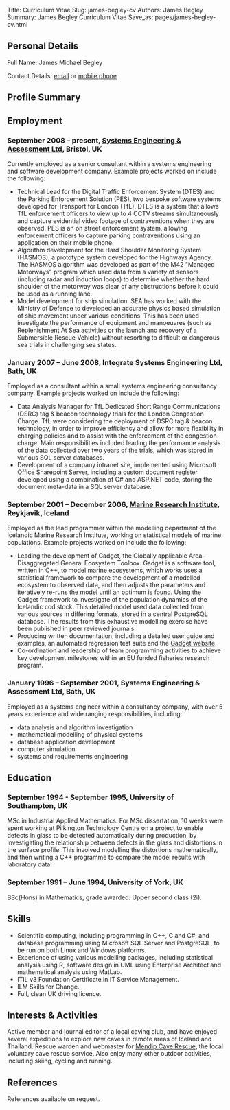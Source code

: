 Title: Curriculum Vitae
Slug: james-begley-cv
Authors: James Begley
Summary: James Begley Curriculum Vitae
Save_as: pages/james-begley-cv.html

## Personal Details

Full Name: James Michael Begley

Contact Details: [email](mailto:james@jmbegley.org.uk) or [mobile phone](tel:+447977451597)

## Profile Summary

## Employment

### September 2008 – present, [Systems Engineering &amp; Assessment Ltd](https://www.sea.co.uk), Bristol, UK

Currently employed as a senior consultant within a systems engineering and software development company. Example projects worked on include the following:

* Technical Lead for the Digital Traffic Enforcement System (DTES) and the Parking Enforcement Solution (PES), two bespoke software systems developed for Transport for London (TfL). DTES is a system that allows TfL enforcement officers to view up to 4 CCTV streams simultaneously and capture evidential video footage of contraventions when they are observed. PES is an on street enforcement system, allowing enforcement officers to capture parking contraventions using an application on their mobile phone.
* Algorithm development for the Hard Shoulder Monitoring System (HASMOS), a prototype system developed for the Highways Agency. The HASMOS algorithm was developed as part of the M42 "Managed Motorways" program which used data from a variety of sensors (including radar and induction loops) to determine whether the hard shoulder of the motorway was clear of any obstructions before it could be used as a running lane.
* Model development for ship simulation. SEA has worked with the Ministry of Defence to developed an accurate physics based simulation of ship movement under various conditions. This has been used investigate the performance of equipment and manoeuvres (such as Replenishment At Sea activities or the launch and recovery of a Submersible Rescue Vehicle) without resorting to difficult or dangerous sea trials in challenging sea states.

### January 2007 – June 2008, Integrate Systems Engineering Ltd, Bath, UK

Employed as a consultant within a small systems engineering consultancy company. Example projects worked on include the following:

* Data Analysis Manager for TfL Dedicated Short Range Communications (DSRC) tag & beacon technology trials for the London Congestion Charge. TfL were considering the deployment of DSRC tag & beacon technology, in order to improve efficiency and allow for more flexibility in charging policies and to assist with the enforcement of the congestion charge. Main responsibilities included leading the performance analysis of the data collected over two years of the trials, which was stored in various SQL server databases.
* Development of a company intranet site, implemented using Microsoft Office Sharepoint Server, including a custom document register developed using a combination of C# and ASP.NET code, storing the document meta-data in a SQL server database.

### September 2001 – December 2006, [Marine Research Institute](https://www.hafogvatn.is/en), Reykjavik, Iceland

Employed as the lead programmer within the modelling department of the Icelandic Marine Research Institute, working on statistical models of marine populations. Example projects worked on include the following:

* Leading the development of Gadget, the Globally applicable Area-Disaggregated General Ecosystem Toolbox. Gadget is a software tool, written in C++, to model marine ecosystems, which works uses a statistical framework to compare the development of a modelled ecosystem to observed data, and then adjusts the parameters and iteratively re-runs the model until an optimum is found.
Using the Gadget framework to investigate of the population dynamics of the Icelandic cod stock. This detailed model used data collected from various sources in differing formats, stored in a central PostgreSQL database. The results from this exhaustive modelling exercise have been published in peer reviewed journals.
* Producing written documentation, including a detailed user guide and examples, an automated regression test suite and the [Gadget website](http://www.hafro.is/gadget)
* Co-ordination and leadership of team programming activities to achieve key development milestones within an EU funded fisheries research program.

### January 1996 – September 2001, Systems Engineering &amp; Assessment Ltd, Bath, UK

Employed as a systems engineer within a consultancy company, with over 5 years experience and wide ranging responsibilities, including:

* data analysis and algorithm investigation
* mathematical modelling of physical systems
* database application development
* computer simulation
* systems and requirements engineering

## Education

### September 1994 - September 1995, University of Southampton, UK

MSc in Industrial Applied Mathematics.
For MSc dissertation, 10 weeks were spent working at Pilkington Technology Centre on a project to enable defects in glass to be detected automatically during production, by investigating the relationship between defects in the glass and distortions in the surface profile. This involved modelling the distortions mathematically, and then writing a C++ programme to compare the model results with laboratory data.

### September 1991 – June 1994, University of York, UK

BSc(Hons) in Mathematics, grade awarded: Upper second class (2i).

## Skills

* Scientific computing, including programming in C++, C and C#, and database programming using Microsoft SQL Server and PostgreSQL, to be run on both Linux and Windows platforms.
* Experience of using various modelling packages, including statistical analysis using R, software design in UML using Enterprise Architect and mathematical analysis using MatLab.
* ITIL v3 Foundation Certificate in IT Service Management.
* ILM Skills for Change.
* Full, clean UK driving licence.

## Interests &amp; Activities

Active member and journal editor of a local caving club, and have enjoyed several expeditions to explore new caves in remote areas of Iceland and Thailand. Rescue warden and webmaster for [Mendip Cave Rescue](https://www.mendipcaverescue.org), the local voluntary cave rescue service.
Also enjoy many other outdoor activities, including skiing, cycling and running.

## References

References available on request.

